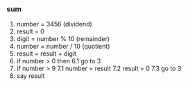 ### sum

1. number = 3456 (dividend)
2. result = 0
3. digit  = number % 10 (remainder)
4. number = number / 10 (quotient)
5. result = result + digit
6. if number > 0 then
     6.1 go to 3
7. if number > 9
    7.1 number = result
    7.2 result = 0
    7.3 go to 3
8. say result
